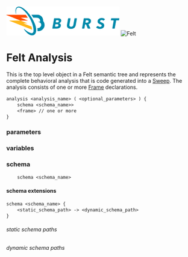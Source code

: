 ![Burst](../../../../../../../../../doc/burst_small.png "")
![Felt](../../../../../../../../doc/felt_small.png "")

# Felt Analysis
This is the top level object in a Felt semantic tree and represents
the complete behavioral analysis that is code generated into a
[Sweep](../sweep/readme.md). The analysis consists of one or more
[Frame](../frame/readme.md) declarations.

    analysis <analysis_name> ( <optional_parameters> ) {
        schema <schema_name>> 
        <frame> // one or more
    }

### parameters

### variables

### schema
        schema <schema_name>

#### schema extensions
    schema <schema_name> {
        <static_schema_path> -> <dynamic_schema_path>
    }

###### static schema paths
###### dynamic schema paths
